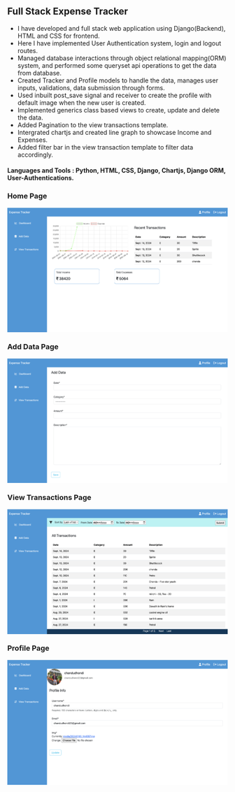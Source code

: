 ## Full Stack Expense Tracker

- I have developed and full stack web application using Django(Backend), HTML and CSS for frontend.
- Here I have implemented User Authentication system, login and logout routes.
- Managed database interactions through object relational mapping(ORM) system, and performed some queryset api operations to get the data from database.
- Created Tracker and Profile models to handle the data, manages user inputs, validations, data submission through forms.
- Used inbuilt post_save signal and receiver to create the profile with default image when the new user is created.
- Implemented generics class based views to create, update and delete the data.
- Added Pagination to the view transactions template.
- Intergrated chartjs and created line graph to showcase Income and Expenses.
- Added filter bar in the view transaction template to filter data accordingly.

#### Languages and Tools : Python, HTML, CSS, Django, Chartjs, Django ORM, User-Authentications.


### Home Page

<img src="https://github.com/ChanduDhondi/Expenses-Tracker/blob/main/images/home.png" alt="home" align="center" />

### Add Data Page

<img src="https://github.com/ChanduDhondi/Expenses-Tracker/blob/main/images/add_data.png" alt="add-data" align="center" />

### View Transactions Page

<img src="https://github.com/ChanduDhondi/Expenses-Tracker/blob/main/images/view_transactions.png" alt="view-transactions" align="center" />

### Profile Page

<img src="https://github.com/ChanduDhondi/Expenses-Tracker/blob/main/images/profile.png" alt="profile" align="center" />
